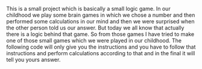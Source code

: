 This is a small project which is basically a small logic game.
In our childhood we play some brain games in which we chose a number and then performed some calculations in our mind and then we were surprised when the other person told us our answer. But today we all know that actually there is a logic behind that game.
So from those games I have tried to make one of those small games which we were played in our childhood.
The following code will only give you the instructions and you have to follow that instructions and perform calculations according to that and in the final it will tell you yours answer.
